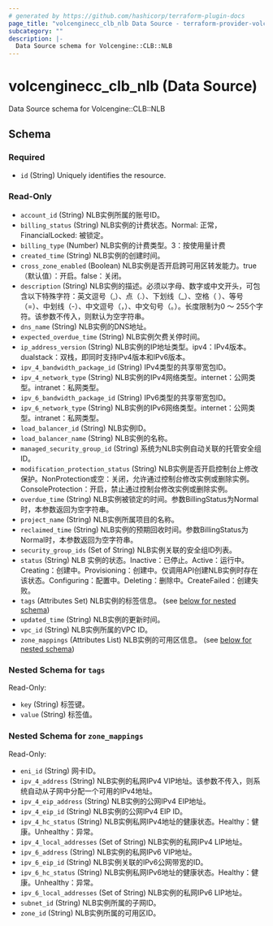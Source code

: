 ```yaml
---
# generated by https://github.com/hashicorp/terraform-plugin-docs
page_title: "volcenginecc_clb_nlb Data Source - terraform-provider-volcenginecc"
subcategory: ""
description: |-
  Data Source schema for Volcengine::CLB::NLB
---
```


# volcenginecc_clb_nlb (Data Source)

Data Source schema for Volcengine::CLB::NLB



<!-- schema generated by tfplugindocs -->
## Schema

### Required

- `id` (String) Uniquely identifies the resource.

### Read-Only

- `account_id` (String) NLB实例所属的账号ID。
- `billing_status` (String) NLB实例的计费状态。Normal: 正常，FinancialLocked: 被锁定。
- `billing_type` (Number) NLB实例的计费类型。3：按使用量计费
- `created_time` (String) NLB实例的创建时间。
- `cross_zone_enabled` (Boolean) NLB实例是否开启跨可用区转发能力。true（默认值）：开启。false：关闭。
- `description` (String) NLB实例的描述。必须以字母、数字或中文开头，可包含以下特殊字符：英文逗号（,）、点（.）、下划线（_）、空格（ ）、等号（=）、中划线（-）、中文逗号（，）、中文句号（。）。长度限制为0 ～ 255个字符。该参数不传入，则默认为空字符串。
- `dns_name` (String) NLB实例的DNS地址。
- `expected_overdue_time` (String) NLB实例欠费关停时间。
- `ip_address_version` (String) NLB实例的IP地址类型。ipv4：IPv4版本。dualstack：双栈，即同时支持IPv4版本和IPv6版本。
- `ipv_4_bandwidth_package_id` (String) IPv4类型的共享带宽包ID。
- `ipv_4_network_type` (String) NLB实例的IPv4网络类型。internet：公网类型。intranet：私网类型。
- `ipv_6_bandwidth_package_id` (String) IPv6类型的共享带宽包ID。
- `ipv_6_network_type` (String) NLB实例的IPv6网络类型。internet：公网类型。intranet：私网类型。
- `load_balancer_id` (String) NLB实例ID。
- `load_balancer_name` (String) NLB实例的名称。
- `managed_security_group_id` (String) 系统为NLB实例自动关联的托管安全组ID。
- `modification_protection_status` (String) NLB实例是否开启控制台上修改保护。NonProtection或空：关闭，允许通过控制台修改实例或删除实例。ConsoleProtection：开启，禁止通过控制台修改实例或删除实例。
- `overdue_time` (String) NLB实例被锁定的时间。参数BillingStatus为Normal时，本参数返回为空字符串。
- `project_name` (String) NLB实例所属项目的名称。
- `reclaimed_time` (String) NLB实例的预期回收时间。参数BillingStatus为Normal时，本参数返回为空字符串。
- `security_group_ids` (Set of String) NLB实例关联的安全组ID列表。
- `status` (String) NLB 实例的状态。Inactive：已停止。Active：运行中。Creating：创建中。Provisioning：创建中。仅调用API创建NLB实例时存在该状态。Configuring：配置中。Deleting：删除中。CreateFailed：创建失败。
- `tags` (Attributes Set) NLB实例的标签信息。 (see [below for nested schema](#nestedatt--tags))
- `updated_time` (String) NLB实例的更新时间。
- `vpc_id` (String) NLB实例所属的VPC ID。
- `zone_mappings` (Attributes List) NLB实例的可用区信息。 (see [below for nested schema](#nestedatt--zone_mappings))

<a id="nestedatt--tags"></a>
### Nested Schema for `tags`

Read-Only:

- `key` (String) 标签键。
- `value` (String) 标签值。


<a id="nestedatt--zone_mappings"></a>
### Nested Schema for `zone_mappings`

Read-Only:

- `eni_id` (String) 网卡ID。
- `ipv_4_address` (String) NLB实例的私网IPv4 VIP地址。该参数不传入，则系统自动从子网中分配一个可用的IPv4地址。
- `ipv_4_eip_address` (String) NLB实例的公网IPv4 EIP地址。
- `ipv_4_eip_id` (String) NLB实例的公网IPv4 EIP ID。
- `ipv_4_hc_status` (String) NLB实例私网IPv4地址的健康状态。Healthy：健康。Unhealthy：异常。
- `ipv_4_local_addresses` (Set of String) NLB实例的私网IPv4 LIP地址。
- `ipv_6_address` (String) NLB实例的私网IPv6 VIP地址。
- `ipv_6_eip_id` (String) NLB实例关联的IPv6公网带宽的ID。
- `ipv_6_hc_status` (String) NLB实例私网IPv6地址的健康状态。Healthy：健康。Unhealthy：异常。
- `ipv_6_local_addresses` (Set of String) NLB实例的私网IPv6 LIP地址。
- `subnet_id` (String) NLB实例所属的子网ID。
- `zone_id` (String) NLB实例所属的可用区ID。
